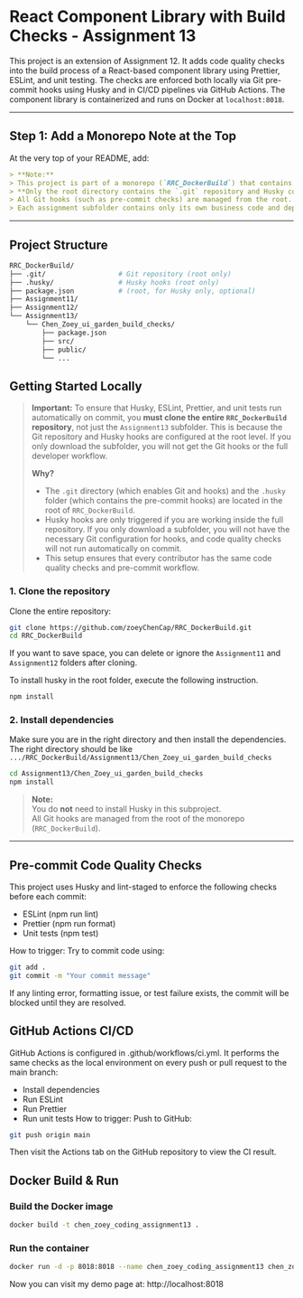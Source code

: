 # React Component Library with Build Checks - Assignment 13

This project is an extension of Assignment 12. It adds code quality checks into the build process of a React-based component library using Prettier, ESLint, and unit testing. The checks are enforced both locally via Git pre-commit hooks using Husky and in CI/CD pipelines via GitHub Actions. The component library is containerized and runs on Docker at `localhost:8018`.

---

## **Step 1: Add a Monorepo Note at the Top**

At the very top of your README, add:

```markdown
> **Note:**  
> This project is part of a monorepo (`RRC_DockerBuild`) that contains multiple assignments (Assignment11, Assignment12, Assignment13, etc.), each in its own subfolder.  
> **Only the root directory contains the `.git` repository and Husky configuration.**  
> All Git hooks (such as pre-commit checks) are managed from the root.  
> Each assignment subfolder contains only its own business code and dependencies.
```

---

## Project Structure

```bash
RRC_DockerBuild/
├── .git/                  # Git repository (root only)
├── .husky/                # Husky hooks (root only)
├── package.json           # (root, for Husky only, optional)
├── Assignment11/
├── Assignment12/
└── Assignment13/
    └── Chen_Zoey_ui_garden_build_checks/
        ├── package.json
        ├── src/
        ├── public/
        └── ...
```

## Getting Started Locally

> **Important:**
> To ensure that Husky, ESLint, Prettier, and unit tests run automatically on commit, you **must clone the entire `RRC_DockerBuild` repository**, not just the `Assignment13` subfolder. This is because the Git repository and Husky hooks are configured at the root level. If you only download the subfolder, you will not get the Git hooks or the full developer workflow.
>
> **Why?**
> - The `.git` directory (which enables Git and hooks) and the `.husky` folder (which contains the pre-commit hooks) are located in the root of `RRC_DockerBuild`.
> - Husky hooks are only triggered if you are working inside the full repository. If you only download a subfolder, you will not have the necessary Git configuration for hooks, and code quality checks will not run automatically on commit.
> - This setup ensures that every contributor has the same code quality checks and pre-commit workflow.

### 1. Clone the repository

Clone the entire repository:

```bash
git clone https://github.com/zoeyChenCap/RRC_DockerBuild.git
cd RRC_DockerBuild
```

If you want to save space, you can delete or ignore the `Assignment11` and `Assignment12` folders after cloning.

To install husky in the root folder, execute the following instruction.

```bash
npm install
```

### 2. Install dependencies

Make sure you are in the right directory and then install the dependencies.
The right directory should be like `.../RRC_DockerBuild/Assignment13/Chen_Zoey_ui_garden_build_checks`

```bash
cd Assignment13/Chen_Zoey_ui_garden_build_checks
npm install
```

> **Note:**  
> You do **not** need to install Husky in this subproject.  
> All Git hooks are managed from the root of the monorepo (`RRC_DockerBuild`).

---

## Pre-commit Code Quality Checks

This project uses Husky and lint-staged to enforce the following checks before each commit:

- ESLint (npm run lint)
- Prettier (npm run format)
- Unit tests (npm test)

How to trigger:
Try to commit code using:

```bash
git add .
git commit -m "Your commit message"
```

If any linting error, formatting issue, or test failure exists, the commit will be blocked until they are resolved.


## GitHub Actions CI/CD

GitHub Actions is configured in .github/workflows/ci.yml. It performs the same checks as the local environment on every push or pull request to the main branch:

- Install dependencies
- Run ESLint
- Run Prettier
- Run unit tests
  How to trigger:
  Push to GitHub:

```bash
git push origin main
```

Then visit the Actions tab on the GitHub repository to view the CI result.

## Docker Build & Run

### Build the Docker image

```bash
docker build -t chen_zoey_coding_assignment13 .
```

### Run the container

```bash
docker run -d -p 8018:8018 --name chen_zoey_coding_assignment13 chen_zoey_coding_assignment13
```

Now you can visit my demo page at: http://localhost:8018